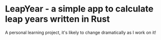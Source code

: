 # LeapYear - a simple app to calculate leap years written in Rust

A personal learning project, it's likely to change dramatically as I work on it!